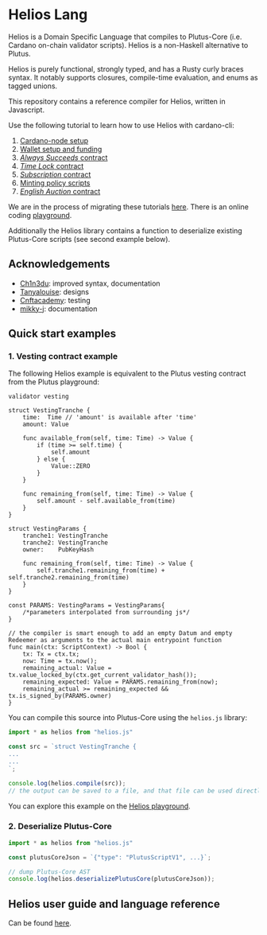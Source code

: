 # Helios Lang

Helios is a Domain Specific Language that compiles to Plutus-Core (i.e. Cardano on-chain validator scripts). Helios is a non-Haskell alternative to Plutus.

Helios is purely functional, strongly typed, and has a Rusty curly braces syntax. It notably supports closures, compile-time evaluation, and enums as tagged unions.

This repository contains a reference compiler for Helios, written in Javascript.

Use the following tutorial to learn how to use Helios with cardano-cli:
  1. [Cardano-node setup](doc/tutorial_01-environment_setup.md)
  2. [Wallet setup and funding](doc/tutorial_02-wallet_setup.md)
  3. [*Always Succeeds* contract](doc/tutorial_03-always_succeeds.md)
  4. [*Time Lock* contract](doc/tutorial_04-time_lock.md)
  5. [*Subscription* contract](doc/tutorial_05-subscription_contract.md)
  6. [Minting policy scripts](doc/tutorial_06-minting.md)
  7. [*English Auction* contract](doc/tutorial_07-english_auction.md)

We are in the process of migrating these tutorials [here](https://hyperion-bt.github.io/Helios-Book/).
There is an online coding [playground](http://helios-playground.s3-website.us-east-2.amazonaws.com?share=17956c19b77768d256143834f66a05d4).

Additionally the Helios library contains a function to deserialize existing Plutus-Core scripts (see second example below).


## Acknowledgements

* [Ch1n3du](https://github.com/Ch1n3du): improved syntax, documentation
* [Tanyalouise](https://github.com/tanthehack): designs
* [Cnftacademy](https://cnftacademy.com/): testing
* [mikky-j](https://github.com/mikky-j): documentation


## Quick start examples

### 1. Vesting contract example
The following Helios example is equivalent to the Plutus vesting contract from the Plutus playground:
```golang
validator vesting

struct VestingTranche {
    time:  Time // 'amount' is available after 'time'
    amount: Value

    func available_from(self, time: Time) -> Value {
        if (time >= self.time) {
            self.amount
        } else {
            Value::ZERO
        }
    }

    func remaining_from(self, time: Time) -> Value {
        self.amount - self.available_from(time)
    }
}

struct VestingParams {
    tranche1: VestingTranche
    tranche2: VestingTranche
    owner:    PubKeyHash

    func remaining_from(self, time: Time) -> Value {
        self.tranche1.remaining_from(time) + self.tranche2.remaining_from(time)
    }
}

const PARAMS: VestingParams = VestingParams{
    /*parameters interpolated from surrounding js*/
}

// the compiler is smart enough to add an empty Datum and empty Redeemer as arguments to the actual main entrypoint function
func main(ctx: ScriptContext) -> Bool {
    tx: Tx = ctx.tx;
    now: Time = tx.now();
    remaining_actual: Value = tx.value_locked_by(ctx.get_current_validator_hash());
    remaining_expected: Value = PARAMS.remaining_from(now);
    remaining_actual >= remaining_expected && tx.is_signed_by(PARAMS.owner)
}
```

You can compile this source into Plutus-Core using the `helios.js` library:
```javascript
import * as helios from "helios.js"

const src = `struct VestingTranche {
...
...
`;

console.log(helios.compile(src));
// the output can be saved to a file, and that file can be used directly by cardano-cli
```

You can explore this example on the [Helios playground](http://helios-playground.s3-website.us-east-2.amazonaws.com/?share=b2f2c85d86cca5921e14f16d642f4c0a).

### 2. Deserialize Plutus-Core
```javascript
import * as helios from "helios.js"

const plutusCoreJson = `{"type": "PlutusScriptV1", ...}`;

// dump Plutus-Core AST
console.log(helios.deserializePlutusCore(plutusCoreJson));
```

## Helios user guide and language reference

Can be found [here](https://hyperion-bt.github.io/Helios-Book/).